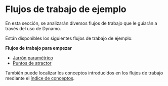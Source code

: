 # Flujos de trabajo de ejemplo

En esta sección, se analizarán diversos flujos de trabajo que le guiarán a través del uso de Dynamo.

Están disponibles los siguientes flujos de trabajo de ejemplo:

**Flujos de trabajo para empezar**

* [Jarrón paramétrico](10-1\_getting-started-workflows/1-parametric-vase.md)
* [Puntos de atractor](10-1\_getting-started-workflows/2-attractor-points.md)

También puede localizar los conceptos introducidos en los flujos de trabajo mediante el [índice de conceptos](10-2\_concept-index.md).
